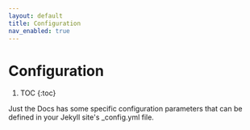 ```yaml
---
layout: default
title: Configuration
nav_enabled: true
---
```


# Configuration

1. TOC
{:toc}

Just the Docs has some specific configuration parameters that can be defined in your Jekyll site's \_config.yml file.
